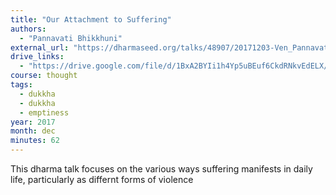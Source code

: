 ```yaml
---
title: "Our Attachment to Suffering"
authors:
  - "Pannavati Bhikkhuni"
external_url: "https://dharmaseed.org/talks/48907/20171203-Ven_Pannavati_Bhikkhuni-HRRC-our_attachment_to_suffering-48907.mp3"
drive_links:
  - "https://drive.google.com/file/d/1BxA2BYIi1h4Yp5uBEuf6CkdRNkvEdELX/view?usp=sharing"
course: thought
tags:
  - dukkha
  - dukkha
  - emptiness
year: 2017
month: dec
minutes: 62
---
```

This dharma talk focuses on the various ways suffering manifests in daily life, particularly as differnt forms of violence
